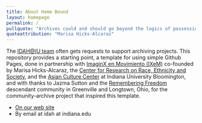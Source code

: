 ```yaml
---
title: About Home Bound
layout: homepage
permalink: /
pullquote: "Archives could and should go beyond the logics of possession, whether of physical or digital records, to prioritize human centered-values that position record creators not only as subjects, but as active agents in their own liberation."
quoteattribution: "Marisa Hicks-Alcaraz"
---
```


The [IDAH@IU team](https://idah.indiana.edu) often gets requests to support archiving projects. This repository provides a starting point, a template for using simple Github Pages, done in partnership with [ImaginX en Movimiento (IXeM)](https://www.instagram.com/ixemcollective/?hl=en) co-founded by Marisa Hicks-Alcaraz, the [Center for Research on Race, Ethnicity and Society](https://crres.indiana.edu), and the [Asian Culture Center](https://asianresource.indiana.edu) at Indiana University Bloomington, and with thanks to Jazma Sutton and the [Remembering Freedom](https://longtownhistory.github.io/) descendant community in Greenville and Longtown, Ohio, for the community-archive project that inspired this template.

- [On our web site](https://idah.indiana.edu)
- By email at idah at indiana.edu
